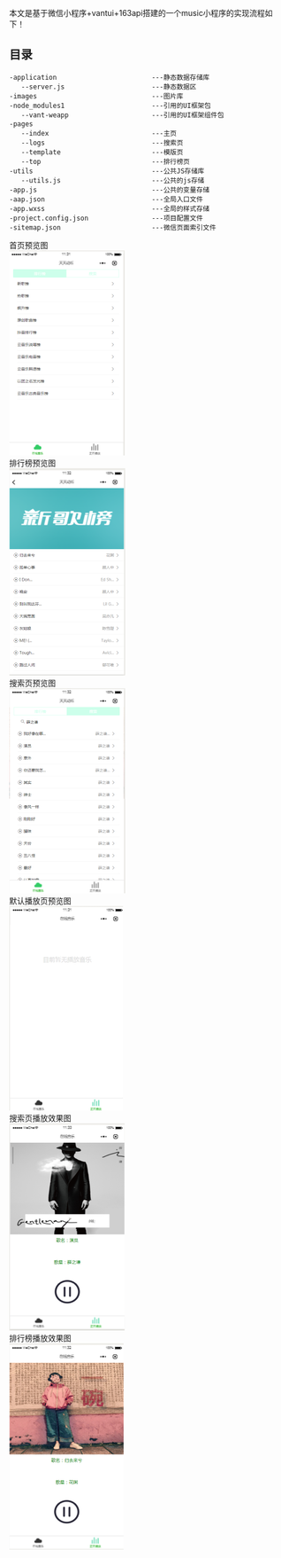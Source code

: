  本文是基于微信小程序+vantui+163api搭建的一个music小程序的实现流程如下！
 
目录
------
    -application                        ---静态数据存储库
       --server.js                      ---静态数据区  
    -images                             ---图片库
    -node_modules1                      ---引用的UI框架包
       --vant-weapp                     ---引用的UI框架组件包   
    -pages
       --index                          ---主页    
       --logs                           ---搜索页
       --template                       ---模版页
       --top                            ---排行榜页  
    -utils                              ---公共JS存储库
       --utils.js                       ---公共的js存储
    -app.js                             ---公共的变量存储  
    -aap.json                           ---全局入口文件
    -app.wxss                           ---全局的样式存储
    -project.config.json                ---项目配置文件
    -sitemap.json                       ---微信页面索引文件

   首页预览图  
 ![](https://raw.githubusercontent.com/MyGitHub-self/Mydemo/master/wxmusic/Home.png)  
   排行榜预览图  
 ![](https://raw.githubusercontent.com/MyGitHub-self/Mydemo/master/wxmusic/top.png)  
   搜索页预览图  
 ![](https://raw.githubusercontent.com/MyGitHub-self/Mydemo/master/wxmusic/search.png)  
   默认播放页预览图  
 ![](https://raw.githubusercontent.com/MyGitHub-self/Mydemo/master/wxmusic/play.png)  
   搜索页播放效果图   
 ![](https://raw.githubusercontent.com/MyGitHub-self/Mydemo/master/wxmusic/play2.png)  
   排行榜播放效果图     
  ![](https://raw.githubusercontent.com/MyGitHub-self/Mydemo/master/wxmusic/play1.png)  
  
  
